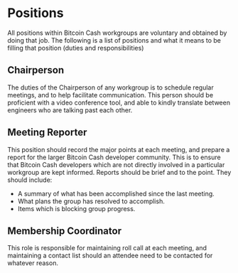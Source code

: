 # Positions

All positions within Bitcoin Cash workgroups are voluntary and obtained by
doing that job.  The following is a list of positions and what it means to be
filling that position (duties and responsibilities)

## Chairperson

The duties of the Chairperson of any workgroup is to schedule regular
meetings, and to help facilitate communication.  This person should be
proficient with a video conference tool, and able to kindly translate between
engineers who are talking past each other.

## Meeting Reporter

This position should record the major points at each meeting, and prepare a
report for the larger Bitcoin Cash developer community.  This is to ensure
that Bitcoin Cash developers which are not directly involved in a particular
workgroup are kept informed.  Reports should be brief and to the point.  They
should include:

* A summary of what has been accomplished since the last meeting.
* What plans the group has resolved to accomplish.
* Items which is blocking group progress.

## Membership Coordinator

This role is responsible for maintaining roll call at each meeting, and
maintaining a contact list should an attendee need to be contacted for
whatever reason.
